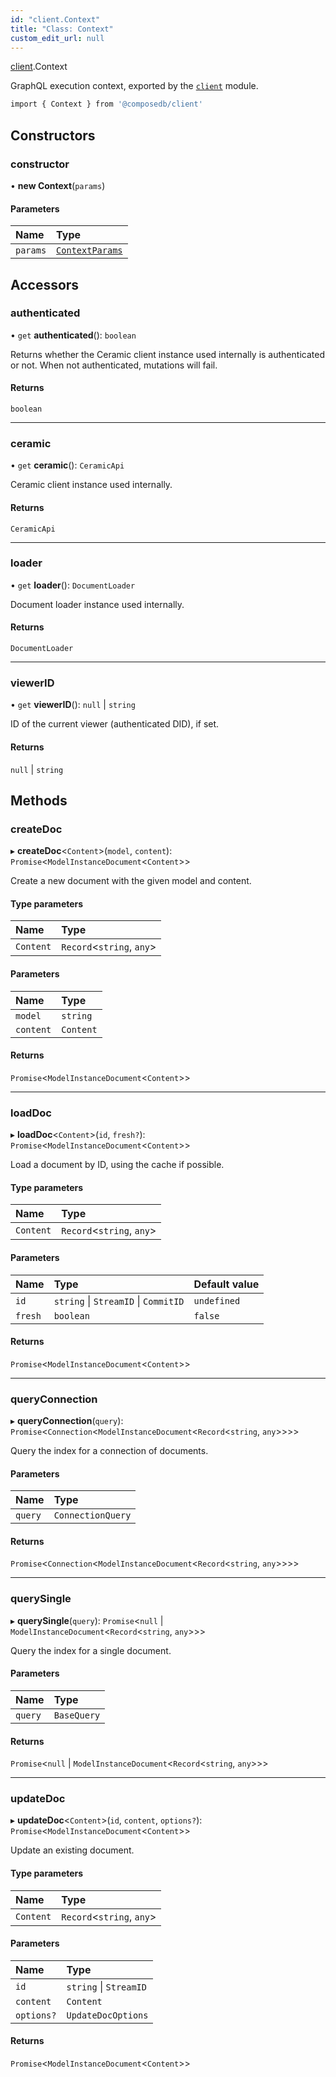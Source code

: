 ```yaml
---
id: "client.Context"
title: "Class: Context"
custom_edit_url: null
---
```


<head>
  <meta name="robots" content="noindex" />
  <meta name="googlebot" content="noindex" />
</head>

[client](../modules/client.md).Context

GraphQL execution context, exported by the [`client`](../modules/client.md) module.

```sh
import { Context } from '@composedb/client'
```

## Constructors

### constructor

• **new Context**(`params`)

#### Parameters

| Name | Type |
| :------ | :------ |
| `params` | [`ContextParams`](../modules/client.md#contextparams) |

## Accessors

### authenticated

• `get` **authenticated**(): `boolean`

Returns whether the Ceramic client instance used internally is authenticated or not. When not
authenticated, mutations will fail.

#### Returns

`boolean`

___

### ceramic

• `get` **ceramic**(): `CeramicApi`

Ceramic client instance used internally.

#### Returns

`CeramicApi`

___

### loader

• `get` **loader**(): `DocumentLoader`

Document loader instance used internally.

#### Returns

`DocumentLoader`

___

### viewerID

• `get` **viewerID**(): ``null`` \| `string`

ID of the current viewer (authenticated DID), if set.

#### Returns

``null`` \| `string`

## Methods

### createDoc

▸ **createDoc**<`Content`\>(`model`, `content`): `Promise`<`ModelInstanceDocument`<`Content`\>\>

Create a new document with the given model and content.

#### Type parameters

| Name | Type |
| :------ | :------ |
| `Content` | `Record`<`string`, `any`\> |

#### Parameters

| Name | Type |
| :------ | :------ |
| `model` | `string` |
| `content` | `Content` |

#### Returns

`Promise`<`ModelInstanceDocument`<`Content`\>\>

___

### loadDoc

▸ **loadDoc**<`Content`\>(`id`, `fresh?`): `Promise`<`ModelInstanceDocument`<`Content`\>\>

Load a document by ID, using the cache if possible.

#### Type parameters

| Name | Type |
| :------ | :------ |
| `Content` | `Record`<`string`, `any`\> |

#### Parameters

| Name | Type | Default value |
| :------ | :------ | :------ |
| `id` | `string` \| `StreamID` \| `CommitID` | `undefined` |
| `fresh` | `boolean` | `false` |

#### Returns

`Promise`<`ModelInstanceDocument`<`Content`\>\>

___

### queryConnection

▸ **queryConnection**(`query`): `Promise`<`Connection`<`ModelInstanceDocument`<`Record`<`string`, `any`\>\>\>\>

Query the index for a connection of documents.

#### Parameters

| Name | Type |
| :------ | :------ |
| `query` | `ConnectionQuery` |

#### Returns

`Promise`<`Connection`<`ModelInstanceDocument`<`Record`<`string`, `any`\>\>\>\>

___

### querySingle

▸ **querySingle**(`query`): `Promise`<``null`` \| `ModelInstanceDocument`<`Record`<`string`, `any`\>\>\>

Query the index for a single document.

#### Parameters

| Name | Type |
| :------ | :------ |
| `query` | `BaseQuery` |

#### Returns

`Promise`<``null`` \| `ModelInstanceDocument`<`Record`<`string`, `any`\>\>\>

___

### updateDoc

▸ **updateDoc**<`Content`\>(`id`, `content`, `options?`): `Promise`<`ModelInstanceDocument`<`Content`\>\>

Update an existing document.

#### Type parameters

| Name | Type |
| :------ | :------ |
| `Content` | `Record`<`string`, `any`\> |

#### Parameters

| Name | Type |
| :------ | :------ |
| `id` | `string` \| `StreamID` |
| `content` | `Content` |
| `options?` | `UpdateDocOptions` |

#### Returns

`Promise`<`ModelInstanceDocument`<`Content`\>\>

